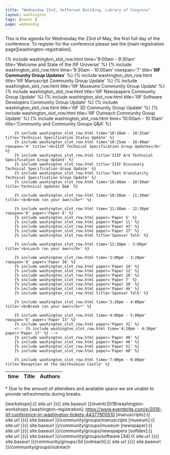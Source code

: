 ```yaml
---
title: "Wednesday 23rd, Jefferson Building, Library of Congress"
layout: washington
tags: [event ]
page: wednesday
---
```


This is the agenda for Wednesday the 23rd of May, the first full day of the conference. To register for the conference please see the [main registration page][washington-registration].

<table class="api-table">
  <thead>
    <tr>
      <th>time</th>
      <th>Title</th>
      <th>Authors</th>
    </tr>
  </thead>
  <tbody>
        <!-- {% include washington_slot_row.html time='? - ?' title='Possible Keynote - if confirmed this will affect the times below' %} -->
        {% include washington_slot_row.html time='9:00am - 9:30am' title='Welcome and State of the IIIF Universe' %}
        {% include washington_slot_row.html time='9:30am - 10:00am' rowspan='7' title='<b>IIIF Community Group Updates</b>' %}
        {% include washington_slot_row.html title='IIIF Manuscript Community Group Update' %}
        {% include washington_slot_row.html title='IIIF Museums Community Group Update' %}
        {% include washington_slot_row.html title='IIIF Newspapers Community Group Update' %}
        {% include washington_slot_row.html title='IIIF Software Developers Community Group Update' %}
        {% include washington_slot_row.html title='IIIF 3D Community Group Update' %}
        {% include washington_slot_row.html title='IIIF Outreach Community Group Update' %}
        {% include washington_slot_row.html time='10:00am - 10:10am' title='Community and Community Groups Q&A' %}

        {% include washington_slot_row.html time='10:10am - 10:25am' title='Technical Specification Status Update' %}
        {% include washington_slot_row.html time='10:25am - 10:40am' rowspan='4' title='<b>IIIF Technical Specification Group Updates</b>' %}
        {% include washington_slot_row.html title='IIIF A/V Technical Specification Group Update' %}
        {% include washington_slot_row.html title='IIIF Discovery Technical Specification Group Update' %}
        {% include washington_slot_row.html title='Text Granularity Technical Specification Group Update' %}
        {% include washington_slot_row.html time='10:40am - 10:50am' title='Technical Updates Q&A' %}

        {% include washington_slot_row.html time='10:50am - 11:30am' title='<b>Break (on your own)</b>*' %}

        {% include washington_slot_row.html time='11:30am - 12:30pm' rowspan='6' paper='Paper 6' %}
        {% include washington_slot_row.html paper='Paper 5' %}
        {% include washington_slot_row.html paper='Paper 11' %}
        {% include washington_slot_row.html paper='Paper 43' %}
        {% include washington_slot_row.html paper='Paper 27' %}
        {% include washington_slot_row.html title='Sponsor Talk' %}

        {% include washington_slot_row.html time='12:30pm - 2:00pm' title='<b>Lunch (on your own)</b>' %}

        {% include washington_slot_row.html time='2:00pm - 3:20pm' rowspan='8' paper='Paper 38' %}
        {% include washington_slot_row.html paper='Paper 14' %}
        {% include washington_slot_row.html paper='Paper 12' %}
        {% include washington_slot_row.html paper='Paper 18' %}
        {% include washington_slot_row.html paper='Paper 7' %}
        {% include washington_slot_row.html paper='Paper 10' %}
        {% include washington_slot_row.html paper='Paper 46' %}
        {% include washington_slot_row.html title='Sponsor Talk' %}

        {% include washington_slot_row.html time='3:20pm - 4:00pm' title='<b>Break (on your own)</b>*' %}

        {% include washington_slot_row.html time='4:00pm - 5:00pm' rowspan='6' paper='Paper 13' %}
        {% include washington_slot_row.html paper='Paper 31' %}
        <!-- {% include washington_slot_row.html time='4:20pm - 4:30pm' paper='Paper 17' %} -->
        {% include washington_slot_row.html paper='Paper 40' %}
        {% include washington_slot_row.html paper='Paper 48' %}
        {% include washington_slot_row.html paper='Paper 51' %}
        {% include washington_slot_row.html paper='Paper 60' %}

        {% include washington_slot_row.html time='7:00pm - 9:00pm' title='Reception at the Smithsonian Castle' %}
  </tbody>
</table>

\* Due to the amount of attendees and available space we are unable to provide refreshments during breaks.

[workshops]:{{ site.url }}{{ site.baseurl }}/event/2018/washington-workshops
[washington-registration]: https://www.eventbrite.com/e/2018-iiif-conference-in-washington-tickets-44377905510
[manuscripts]:{{ site.url }}{{ site.baseurl }}/community/groups/manuscripts
[museum]:{{ site.url }}{{ site.baseurl }}/community/groups/museum
[newspaper]:{{ site.url }}{{ site.baseurl }}/community/groups/newspapers
[softdev]:{{ site.url }}{{ site.baseurl }}/community/groups/software
[3d]:{{ site.url }}{{ site.baseurl }}/community/groups/3d
[outreach]:{{ site.url }}{{ site.baseurl }}/community/groups/outreach
